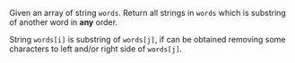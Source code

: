 Given an array of string `words`. Return all strings in `words` which is substring of another word in **any** order. 

String `words[i]` is substring of `words[j]`, if can be obtained removing some characters to left and/or right side of `words[j]`.